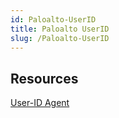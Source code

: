 ```yaml
---
id: Paloalto-UserID
title: Paloalto UserID
slug: /Paloalto-UserID
---
```


## Resources

[User-ID Agent](https://docs.paloaltonetworks.com/compatibility-matrix/user-id-agent)
